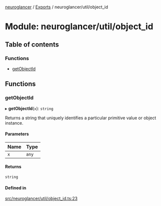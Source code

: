 [neuroglancer](../README.md) / [Exports](../modules.md) / neuroglancer/util/object\_id

# Module: neuroglancer/util/object\_id

## Table of contents

### Functions

- [getObjectId](neuroglancer_util_object_id.md#getobjectid)

## Functions

### getObjectId

▸ **getObjectId**(`x`): `string`

Returns a string that uniquely identifies a particular primitive value or object instance.

#### Parameters

| Name | Type |
| :------ | :------ |
| `x` | `any` |

#### Returns

`string`

#### Defined in

[src/neuroglancer/util/object_id.ts:23](https://github.com/ActiveBrainAtlas2/neuroglancer/blob/034b457d/src/neuroglancer/util/object_id.ts#L23)
